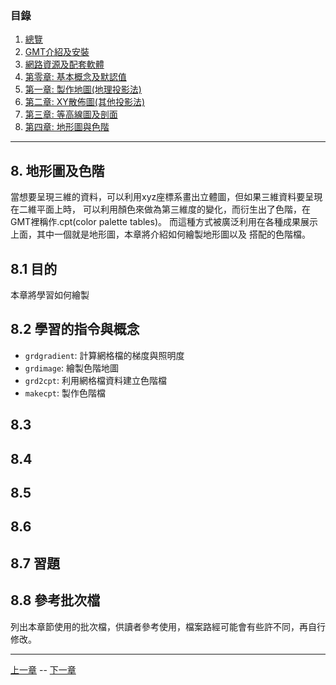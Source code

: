
### 目錄
1. [總覽](/index.md)
2. [GMT介紹及安裝](/intro_install.md)
3. [網路資源及配套軟體](/net_software.md)
4. [第零章: 基本概念及默認值](/basic_defaults.md)
5. [第一章: 製作地圖(地理投影法)](/projection.md)
6. [第二章: XY散佈圖(其他投影法)](/xy_figure.md)
7. [第三章: 等高線圖及剖面](/contour_profile.md)
8. [第四章: 地形圖與色階](/topographic_cpt.md)

---

## 8. 地形圖及色階
當想要呈現三維的資料，可以利用xyz座標系畫出立體圖，但如果三維資料要呈現在二維平面上時，
可以利用顏色來做為第三維度的變化，而衍生出了色階，在GMT裡稱作.cpt(color palette tables)。
而這種方式被廣泛利用在各種成果展示上面，其中一個就是地形圖，本章將介紹如何繪製地形圖以及
搭配的色階檔。

## 8.1 目的
本章將學習如何繪製

## 8.2 學習的指令與概念

* `grdgradient`: 計算網格檔的梯度與照明度
* `grdimage`: 繪製色階地圖
* `grd2cpt`: 利用網格檔資料建立色階檔
* `makecpt`: 製作色階檔

## 8.3

## 8.4

## 8.5

## 8.6

## 8.7 習題

## 8.8 參考批次檔
列出本章節使用的批次檔，供讀者參考使用，檔案路經可能會有些許不同，再自行修改。

---

[上一章](/contour_profile.md) -- [下一章](/topographic_cpt.md)